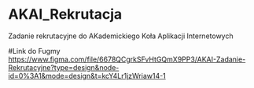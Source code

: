 # AKAI_Rekrutacja
Zadanie rekrutacyjne do AKademickiego Koła Aplikacji Internetowych

#Link do Fugmy
https://www.figma.com/file/6678QCgrkSFvHtGQmX9PP3/AKAI-Zadanie-Rekrutacyjne?type=design&node-id=0%3A1&mode=design&t=kcY4Lr1jzWriaw14-1
